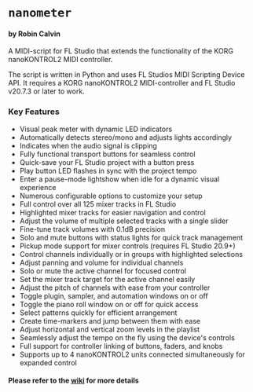 # `nanometer`
#### by Robin Calvin
A MIDI-script for FL Studio that extends the functionality of the KORG nanoKONTROL2 MIDI controller.

The script is written in Python and uses FL Studios MIDI Scripting Device API.
It requires a KORG nanoKONTROL2 MIDI-controller and FL Studio v20.7.3 or later to work.

### Key Features
* Visual peak meter with dynamic LED indicators
* Automatically detects stereo/mono and adjusts lights accordingly
* Indicates when the audio signal is clipping
* Fully functional transport buttons for seamless control
* Quick-save your FL Studio project with a button press
* Play button LED flashes in sync with the project tempo
* Enter a pause-mode lightshow when idle for a dynamic visual experience
* Numerous configurable options to customize your setup
* Full control over all 125 mixer tracks in FL Studio
* Highlighted mixer tracks for easier navigation and control
* Adjust the volume of multiple selected tracks with a single slider
* Fine-tune track volumes with 0.1dB precision
* Solo and mute buttons with status lights for quick track management
* Pickup mode support for mixer controls (requires FL Studio 20.9+)
* Control channels individually or in groups with highlighted selections
* Adjust panning and volume for individual channels
* Solo or mute the active channel for focused control
* Set the mixer track target for the active channel easily
* Adjust the pitch of channels with ease from your controller
* Toggle plugin, sampler, and automation windows on or off
* Toggle the piano roll window on or off for quick access
* Select patterns quickly for efficient arrangement
* Create time-markers and jump between them with ease
* Adjust horizontal and vertical zoom levels in the playlist
* Seamlessly adjust the tempo on the fly using the device's controls
* Full support for controller linking of buttons, faders, and knobs
* Supports up to 4 nanoKONTROL2 units connected simultaneously for expanded control

#### Please refer to the [wiki](https://github.com/olyrhc/nanometer/wiki) for more details
